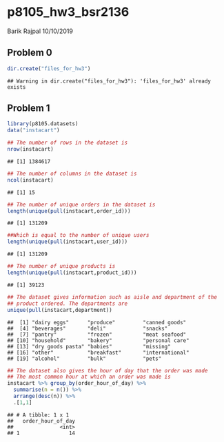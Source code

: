 p8105\_hw3\_bsr2136
================
Barik Rajpal
10/10/2019

## Problem 0

``` r
dir.create("files_for_hw3")
```

    ## Warning in dir.create("files_for_hw3"): 'files_for_hw3' already exists

## Problem 1

``` r
library(p8105.datasets)
data("instacart")

## The number of rows in the dataset is
nrow(instacart)
```

    ## [1] 1384617

``` r
## The number of columns in the dataset is
ncol(instacart)
```

    ## [1] 15

``` r
## The number of unique orders in the dataset is
length(unique(pull(instacart,order_id)))
```

    ## [1] 131209

``` r
##Which is equal to the number of unique users
length(unique(pull(instacart,user_id)))
```

    ## [1] 131209

``` r
## The number of unique products is
length(unique(pull(instacart,product_id)))
```

    ## [1] 39123

``` r
## The dataset gives information such as aisle and department of the
## product ordered. The departments are
unique(pull(instacart,department))
```

    ##  [1] "dairy eggs"      "produce"         "canned goods"   
    ##  [4] "beverages"       "deli"            "snacks"         
    ##  [7] "pantry"          "frozen"          "meat seafood"   
    ## [10] "household"       "bakery"          "personal care"  
    ## [13] "dry goods pasta" "babies"          "missing"        
    ## [16] "other"           "breakfast"       "international"  
    ## [19] "alcohol"         "bulk"            "pets"

``` r
## The dataset also gives the hour of day that the order was made
## The most common hour at which an order was made is
instacart %>% group_by(order_hour_of_day) %>%
  summarise(n = n()) %>%
  arrange(desc(n)) %>%
  .[1,1]
```

    ## # A tibble: 1 x 1
    ##   order_hour_of_day
    ##               <int>
    ## 1                14
